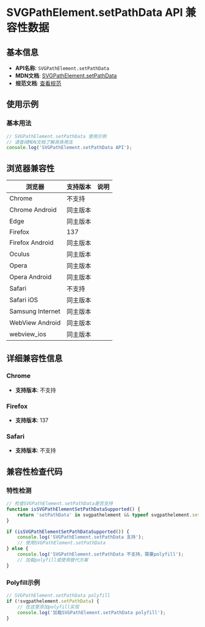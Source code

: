 # SVGPathElement.setPathData API 兼容性数据

## 基本信息

- **API名称**: `SVGPathElement.setPathData`
- **MDN文档**: [SVGPathElement.setPathData](https://developer.mozilla.org/docs/Web/API/SVGPathElement/setPathData)
- **规范文档**: [查看规范](https://svgwg.org/specs/paths/#__svg__SVGPathData__setPathData)

## 使用示例

### 基本用法

```javascript
// SVGPathElement.setPathData 使用示例
// 请查阅MDN文档了解具体用法
console.log('SVGPathElement.setPathData API');
```

## 浏览器兼容性

| 浏览器 | 支持版本 | 说明 |
|--------|----------|------|
| Chrome | 不支持 |  |
| Chrome Android | 同主版本 |  |
| Edge | 同主版本 |  |
| Firefox | 137 |  |
| Firefox Android | 同主版本 |  |
| Oculus | 同主版本 |  |
| Opera | 同主版本 |  |
| Opera Android | 同主版本 |  |
| Safari | 不支持 |  |
| Safari iOS | 同主版本 |  |
| Samsung Internet | 同主版本 |  |
| WebView Android | 同主版本 |  |
| webview_ios | 同主版本 |  |

## 详细兼容性信息

### Chrome

- **支持版本**: 不支持

### Firefox

- **支持版本**: 137

### Safari

- **支持版本**: 不支持

## 兼容性检查代码

### 特性检测

```javascript
// 检查SVGPathElement.setPathData是否支持
function isSVGPathElementSetPathDataSupported() {
    return 'setPathData' in svgpathelement && typeof svgpathelement.setPathData === 'function';
}

if (isSVGPathElementSetPathDataSupported()) {
    console.log('SVGPathElement.setPathData 支持');
    // 使用SVGPathElement.setPathData
} else {
    console.log('SVGPathElement.setPathData 不支持，需要polyfill');
    // 加载polyfill或使用替代方案
}
```

### Polyfill示例

```javascript
// SVGPathElement.setPathData polyfill
if (!svgpathelement.setPathData) {
    // 在这里添加polyfill实现
    console.log('加载SVGPathElement.setPathData polyfill');
}
```

